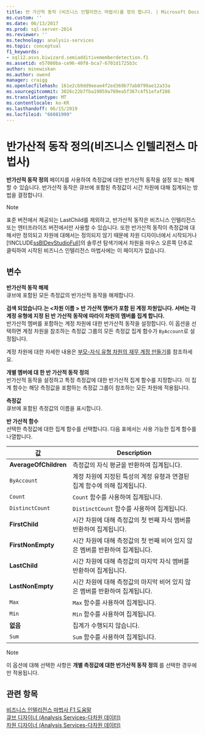 ```yaml
---
title: 반 가산적 동작 (비즈니스 인텔리전스 마법사)를 정의 합니다. | Microsoft Docs
ms.custom: ''
ms.date: 06/13/2017
ms.prod: sql-server-2014
ms.reviewer: ''
ms.technology: analysis-services
ms.topic: conceptual
f1_keywords:
- sql12.asvs.biwizard.semiadditivememberdetection.f1
ms.assetid: e57080ba-ce96-40f8-bca7-6701d1725b3c
author: minewiskan
ms.author: owend
manager: craigg
ms.openlocfilehash: 161e2cb9dd9eeae4f2ed369b77ab0799ae12a33a
ms.sourcegitcommit: 3026c22b7fba19059a769ea5f367c4f51efaf286
ms.translationtype: MT
ms.contentlocale: ko-KR
ms.lasthandoff: 06/15/2019
ms.locfileid: "66081999"
---
```

# <a name="define-semiadditive-behavior-business-intelligence-wizard"></a>반가산적 동작 정의(비즈니스 인텔리전스 마법사)
  **반가산적 동작 정의** 페이지를 사용하여 측정값에 대한 반가산적 동작을 설정 또는 해제할 수 있습니다. 반가산적 동작은 큐브에 포함된 측정값이 시간 차원에 대해 집계되는 방법을 결정합니다.  
  
> [!NOTE]  
>  표준 버전에서 제공되는 LastChild를 제외하고, 반가산적 동작은 비즈니스 인텔리전스 또는 엔터프라이즈 버전에서만 사용할 수 있습니다. 또한 반가산적 동작이 측정값에 대해서만 정의되고 차원에 대해서는 정의되지 않기 때문에 차원 디자이너에서 시작되거나 [!INCLUDE[ssBIDevStudioFull](../includes/ssbidevstudiofull-md.md)]의 솔루션 탐색기에서 차원을 마우스 오른쪽 단추로 클릭하여 시작된 비즈니스 인텔리전스 마법사에는 이 페이지가 없습니다.  
  
## <a name="options"></a>변수  
 **반가산적 동작 해제**  
 큐브에 포함된 모든 측정값의 반가산적 동작을 해제합니다.  
  
 **검색 되었습니다.는 \<차원 이름 > 반 가산적 멤버가 포함 된 계정 차원입니다. 서버는 각 계정 유형에 지정 된 반 가산적 동작에 따라이 차원의 멤버를 집계 합니다.**  
 반가산적 멤버를 포함하는 계정 차원에 대한 반가산적 동작을 설정합니다. 이 옵션을 선택하면 계정 차원을 참조하는 측정값 그룹의 모든 측정값 집계 함수가 `ByAccount`로 설정됩니다.  
  
 계정 차원에 대한 자세한 내용은 [부모-자식 유형 차원의 재무 계정 만들기](multidimensional-models/database-dimensions-finance-account-of-parent-child-type.md)를 참조하세요.  
  
 **개별 멤버에 대 한 반 가산적 동작 정의**  
 반가산적 동작을 설정하고 특정 측정값에 대한 반가산적 집계 함수를 지정합니다. 이 집계 함수는 해당 측정값을 포함하는 측정값 그룹이 참조하는 모든 차원에 적용됩니다.  
  
 **측정값**  
 큐브에 포함된 측정값의 이름을 표시합니다.  
  
 **반 가산적 함수**  
 선택한 측정값에 대한 집계 함수를 선택합니다. 다음 표에서는 사용 가능한 집계 함수를 나열합니다.  
  
|값|Description|  
|-----------|-----------------|  
|**AverageOfChildren**|측정값의 자식 평균을 반환하여 집계됩니다.|  
|`ByAccount`|계정 차원에 지정된 특성의 계정 유형과 연결된 집계 함수에 의해 집계됩니다.|  
|`Count`|`Count` 함수를 사용하여 집계됩니다.|  
|`DistinctCount`|`DistinctCount` 함수를 사용하여 집계됩니다.|  
|**FirstChild**|시간 차원에 대해 측정값의 첫 번째 자식 멤버를 반환하여 집계됩니다.|  
|**FirstNonEmpty**|시간 차원에 대해 측정값의 첫 번째 비어 있지 않은 멤버를 반환하여 집계됩니다.|  
|**LastChild**|시간 차원에 대해 측정값의 마지막 자식 멤버를 반환하여 집계됩니다.|  
|**LastNonEmpty**|시간 차원에 대해 측정값의 마지막 비어 있지 않은 멤버를 반환하여 집계됩니다.|  
|`Max`|`Max` 함수를 사용하여 집계됩니다.|  
|`Min`|`Min` 함수를 사용하여 집계됩니다.|  
|**없음**|집계가 수행되지 않습니다.|  
|`Sum`|`Sum` 함수를 사용하여 집계됩니다.|  
  
> [!NOTE]  
>  이 옵션에 대해 선택한 사항은 **개별 측정값에 대한 반가산적 동작 정의** 를 선택한 경우에만 적용됩니다.  
  
## <a name="see-also"></a>관련 항목  
 [비즈니스 인텔리전스 마법사 F1 도움말](business-intelligence-wizard-f1-help.md)   
 [큐브 디자이너 &#40;Analysis Services-다차원 데이터&#41;](cube-designer-analysis-services-multidimensional-data.md)   
 [차원 디자이너 &#40;Analysis Services-다차원 데이터&#41;](dimension-designer-analysis-services-multidimensional-data.md)  
  
  
